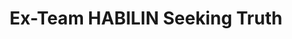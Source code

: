 ---
title: Ex-Team HABILIN Seeking Truth
redirect_to: https://docs.google.com/spreadsheets/d/1c0k0QDo4M1XW3eargAT2an_11qytxXmTMAQ6nTvSe2I/edit?usp=share_link
redirect_from: 
  - /SeekingTruth
  - /seekingtruth
---